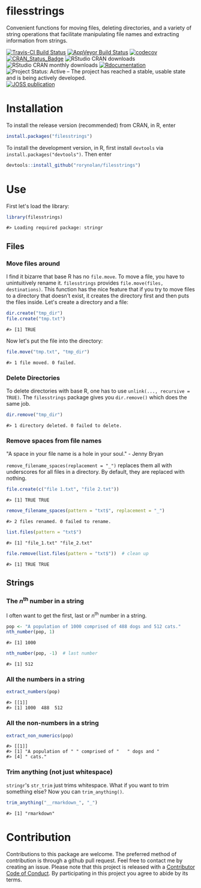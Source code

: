 filesstrings
================

Convenient functions for moving files, deleting directories, and a variety of string operations that facilitate manipulating file names and extracting information from strings.

[![Travis-CI Build Status](https://travis-ci.org/rorynolan/filesstrings.svg?branch=master)](https://travis-ci.org/rorynolan/filesstrings) [![AppVeyor Build Status](https://ci.appveyor.com/api/projects/status/github/rorynolan/filesstrings?branch=master&svg=true)](https://ci.appveyor.com/project/rorynolan/filesstrings) [![codecov](https://codecov.io/gh/rorynolan/filesstrings/branch/master/graph/badge.svg)](https://codecov.io/gh/rorynolan/filesstrings) [![CRAN\_Status\_Badge](http://www.r-pkg.org/badges/version/filesstrings)](https://cran.r-project.org/package=filesstrings) ![RStudio CRAN downloads](http://cranlogs.r-pkg.org/badges/grand-total/filesstrings) ![RStudio CRAN monthly downloads](http://cranlogs.r-pkg.org/badges/filesstrings) [![Rdocumentation](http://www.rdocumentation.org/badges/version/filesstrings)](http://www.rdocumentation.org/packages/filesstrings) ![Project Status: Active – The project has reached a stable, usable state and is being actively developed.](http://www.repostatus.org/badges/latest/active.svg) [![JOSS publication](http://joss.theoj.org/papers/10.21105/joss.00260/status.svg)](https://doi.org/10.21105/joss.00260)

Installation
============

To install the release version (recommended) from CRAN, in R, enter

``` r
install.packages("filesstrings")
```

To install the development version, in R, first install `devtools` via `install.packages("devtools")`. Then enter

``` r
devtools::install_github("rorynolan/filesstrings")
```

Use
===

First let's load the library:

``` r
library(filesstrings)
```

    #> Loading required package: stringr

Files
-----

### Move files around

I find it bizarre that base R has no `file.move`. To move a file, you have to unintuitively rename it. `filesstrings` provides `file.move(files, destinations)`. This function has the nice feature that if you try to move files to a directory that doesn't exist, it creates the directory first and then puts the files inside. Let's create a directory and a file:

``` r
dir.create("tmp_dir")
file.create("tmp.txt")
```

    #> [1] TRUE

Now let's put the file into the directory:

``` r
file.move("tmp.txt", "tmp_dir")
```

    #> 1 file moved. 0 failed.

### Delete Directories

To delete directories with base R, one has to use `unlink(..., recursive = TRUE)`. The `filesstrings` package gives you `dir.remove()` which does the same job.

``` r
dir.remove("tmp_dir")
```

    #> 1 directory deleted. 0 failed to delete.

### Remove spaces from file names

"A space in your file name is a hole in your soul." - Jenny Bryan

`remove_filename_spaces(replacement = "_")` replaces them all with underscores for all files in a directory. By default, they are replaced with nothing.

``` r
file.create(c("file 1.txt", "file 2.txt"))
```

    #> [1] TRUE TRUE

``` r
remove_filename_spaces(pattern = "txt$", replacement = "_")
```

    #> 2 files renamed. 0 failed to rename.

``` r
list.files(pattern = "txt$")
```

    #> [1] "file_1.txt" "file_2.txt"

``` r
file.remove(list.files(pattern = "txt$"))  # clean up
```

    #> [1] TRUE TRUE

Strings
-------

### The *n*<sup>th</sup> number in a string

I often want to get the first, last or *n*<sup>th</sup> number in a string.

``` r
pop <- "A population of 1000 comprised of 488 dogs and 512 cats."
nth_number(pop, 1)
```

    #> [1] 1000

``` r
nth_number(pop, -1)  # last number
```

    #> [1] 512

### All the numbers in a string

``` r
extract_numbers(pop)
```

    #> [[1]]
    #> [1] 1000  488  512

### All the non-numbers in a string

``` r
extract_non_numerics(pop)
```

    #> [[1]]
    #> [1] "A population of " " comprised of "   " dogs and "      
    #> [4] " cats."

### Trim anything (not just whitespace)

`stringr`'s `str_trim` just trims whitespace. What if you want to trim something else? Now you can `trim_anything()`.

``` r
trim_anything("__rmarkdown_", "_")
```

    #> [1] "rmarkdown"

Contribution
============

Contributions to this package are welcome. The preferred method of contribution is through a github pull request. Feel free to contact me by creating an issue. Please note that this project is released with a [Contributor Code of Conduct](CONDUCT.md). By participating in this project you agree to abide by its terms.

